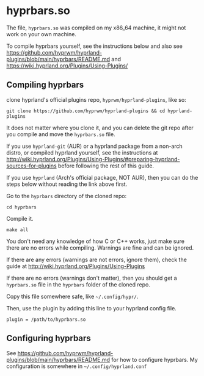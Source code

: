 # hyprbars.so

The file, `hyprbars.so` was compiled on my x86_64 machine, it might not work on your own machine.

To compile hyprbars yourself, see the instructions below and also see https://github.com/hyprwm/hyprland-plugins/blob/main/hyprbars/README.md and https://wiki.hyprland.org/Plugins/Using-Plugins/

## Compiling hyprbars

clone hyprland's official plugins repo, `hyprwm/hyprland-plugins`, like so:
```
git clone https://github.com/hyprwm/hyprland-plugins && cd hyprland-plugins
```

It does not matter where you clone it, and you can delete the git repo after you compile and move the `hyprbars.so` file.

If you use `hyprland-git` (AUR) or a hyprland package from a non-arch distro, or compiled hyprland yourself, see the instructions at http://wiki.hyprland.org/Plugins/Using-Plugins/#preparing-hyprland-sources-for-plugins before following the rest of this guide.

If you use `hyprland` (Arch's official package, NOT AUR), then you can do the steps below without reading the link above first.

Go to the `hyprbars` directory of the cloned repo:
```
cd hyprbars
```

Compile it.
```
make all
```

You don't need any knowledge of how C or C++ works, just make sure there are no errors while compiling. Warnings are fine and can be ignored.

If there are any errors (warnings are not errors, ignore them), check the guide at http://wiki.hyprland.org/Plugins/Using-Plugins

If there are no errors (warnings don't matter), then you should get a `hyprbars.so` file in the `hyprbars` folder of the cloned repo.

Copy this file somewhere safe, like `~/.config/hypr/`.

Then, use the plugin by adding this line to your hyprland config file.
```
plugin = /path/to/hyprbars.so
```

## Configuring hyprbars

See https://github.com/hyprwm/hyprland-plugins/blob/main/hyprbars/README.md for how to configure hyprbars. My configuration is somewhere in `~/.config/hyprland.conf` 
